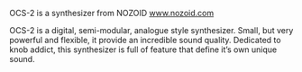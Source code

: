 OCS-2 is a synthesizer from NOZOID
www.nozoid.com

OCS-2 is a digital, semi-modular, analogue style synthesizer. Small, but very powerful and flexible, it provide an incredible 
sound quality. Dedicated to knob addict, this synthesizer is full of feature that define it’s own unique sound.


